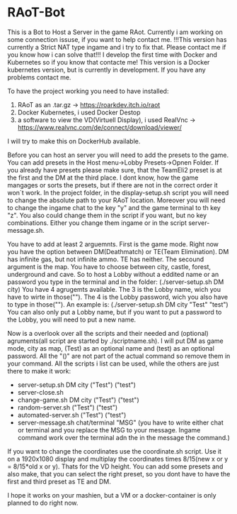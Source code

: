 # RAoT-Bot
This is a Bot to Host a Server in the game RAot.
Currently i am working on some connection issuse, if you want to help contact me.
!!!This version has currently a Strict NAT type ingame and i try to fix that. Please contact me if you know how i can solve that!!!
I develop the first time with Docker and Kubernetes so if you know that contacte me!
This version is a Docker kubernetes version, but is currently in development.
If you have any problems contact me.

To have the project working you need to have installed:
1. RAoT as an .tar.gz -> https://roarkdev.itch.io/raot
2. Docker Kubernetes, i used Docker Destop
3. a software to view the VD(Virtuell Display), i used RealVnc -> https://www.realvnc.com/de/connect/download/viewer/

I will try to make this on DockerHub available.

Before you can host an server you will need to add the presets to the game. You can add presets in the
Host menu->Lobby Presets->Opnen Folder. If you already have presets please make sure, that the TeamEli2 
preset is at the first and the DM at the third place. I dont know, how the game mangages or sorts the presets,
but if there are not in the correct order it won´t work. In the project folder, in the display-setup.sh script
you will need to change the absolute path to your RAoT location. Moreover you will need to change the ingame chat to the key "y" and the game terminal to th key "z".
You also could change them in the script if you want, but no key combinations. Either you change them ingame or in the script server-message.sh.

You have to add at least 2 arguemnts.
First is the game mode. Right now you have the option between DM(Deathmatch) or TE(Team Elimination).
DM has infinite gas, but not infinite ammo.
TE has neither.
The secound argument is the map. You have to choose between city, castle, forest, underground and cave.
So to host a Lobby without a eddited name or an password you type in the terminal and in the folder:
(./server-setup.sh DM city)
You have 4 agrugemts available. The 3 is the Lobby name, wich you have to wirte in those(""). The 4 is the Lobby password, wich you also have to type in those(""). An example is:
(./server-setup.sh DM city "Test" "test")
You can also only put a Lobby name, but if you want to put a password to the Lobby, you will need to put a new name.

Now is a overlook over all the scripts and their needed and (optional) agruments(all script are started by ./scriptname.sh). I will put DM as game mode, city as map, (Test) as an optional name and (test) as an optional password.
All the "()" are not part of the actual command so remove them in your command. All the scripts i list can be used, while the others are just there to make it work:

- server-setup.sh DM city ("Test") ("test")
- server-close.sh
- change-game.sh DM city ("Test") ("test")
- random-server.sh ("Test") ("test")
- automated-server.sh ("Test") ("test")
- server-message.sh chat/terminal "MSG" (you have to write either chat or terminal and you replace the MSG to your message. Ingame command work over the terminal adn the in the message the command.)

If you want to change the coordinates use the coordinate.sh script. Use it on a 1920x1080 display and multiplay the coordinates times 8/15(new x or y = 8/15*old x or y). Thats for the VD height.
You can add some presets and also make, that you can select the right preset, so you dont have to have the first and third preset as TE and DM.


I hope it works on your mashien, but a VM or a docker-container is only planned to do right now.


